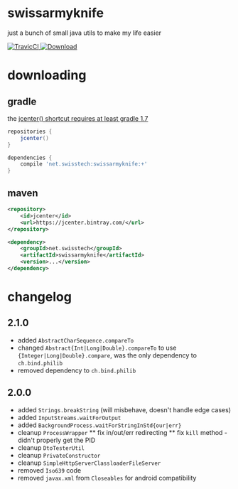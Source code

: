 
# swissarmyknife

just a bunch of small java utils to make my life easier

[ ![TravicCI](https://travis-ci.org/stackmagic/swissarmyknife.svg?branch=master) ](https://travis-ci.org/stackmagic/swissarmyknife)
[ ![Download](https://api.bintray.com/packages/stackmagic/maven/swissarmyknife/images/download.svg) ](https://bintray.com/stackmagic/maven/swissarmyknife/_latestVersion)

# downloading

## gradle

the [jcenter() shortcut requires at least gradle 1.7](http://www.gradle.org/docs/1.7/release-notes#jcenter-repository-support)

```groovy
repositories {
    jcenter()
}

dependencies {
    compile 'net.swisstech:swissarmyknife:+'
}
```

## maven

```xml
<repository>
    <id>jcenter</id>
    <url>https://jcenter.bintray.com/</url>
</repository>
```

```xml
<dependency>
    <groupId>net.swisstech</groupId>
    <artifactId>swissarmyknife</artifactId>
    <version>...</version>
</dependency>
```

# changelog

## 2.1.0

* added  `AbstractCharSequence.compareTo`
* changed `Abstract{Int|Long|Double}.compareTo` to use `{Integer|Long|Double}.compare`, was the only dependency to `ch.bind.philib`
* removed dependency to `ch.bind.philib`

## 2.0.0

* added `Strings.breakString` (will misbehave, doesn't handle edge cases)
* added `InputStreams.waitForOutput`
* added `BackgroundProcess.waitForStringInStd{our|err}`
* cleanup `ProcessWrapper`
** fix in/out/err redirecting
** fix `kill` method - didn't properly get the PID
* cleanup `DtoTesterUtil`
* cleanup `PrivateConstructor`
* cleanup `SimpleHttpServerClassloaderFileServer`
* removed `Iso639` code
* removed `javax.xml` from `Closeables` for android compatibility
